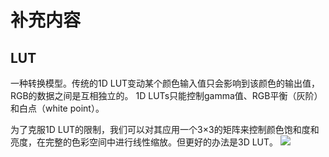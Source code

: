 # 补充内容

## LUT

一种转换模型。传统的1D LUT变动某个颜色输入值只会影响到该颜色的输出值，RGB的数据之间是互相独立的。
1D LUTs只能控制gamma值、RGB平衡（灰阶）和白点（white point）。

为了克服1D LUT的限制，我们可以对其应用一个3×3的矩阵来控制颜色饱和度和亮度，在完整的色彩空间中进行线性缩放。但更好的办法是3D LUT。
![](/LUT3D.jpg)
